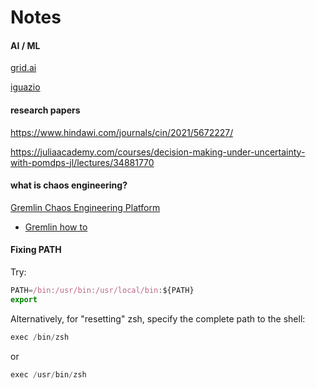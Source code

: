 # Notes

#### AI / ML







[grid.ai](https://www.grid.ai/)

[iguazio](https://www.iguazio.com/)


#### research papers
https://www.hindawi.com/journals/cin/2021/5672227/

https://juliaacademy.com/courses/decision-making-under-uncertainty-with-pomdps-jl/lectures/34881770


#### what is chaos engineering?
[Gremlin Chaos Engineering Platform](https://software.intel.com/content/www/us/en/develop/library.html?query=&currentPage=1&externalFilter=idzcustomtags:androidsoftwaredevelopment)

- [Gremlin how to](https://www.gremlin.com/get-started/?utm_source=google&utm_medium=cpc&utm_campaign=1467321064&utm_content=68011629258&utm_term=gremlin%20saas&gclid=CjwKCAjw2P-KBhByEiwADBYWCp23-4SvjD460S7Fqld8efmCuwzBzmFQrncUYE2VMKQcEvjhzM-2mhoCngIQAvD_BwE)






#### Fixing PATH

Try:

```javascript
PATH=/bin:/usr/bin:/usr/local/bin:${PATH}
export 
```
Alternatively, for "resetting" zsh, specify the complete path to the shell:

```javascript
exec /bin/zsh
```
or

```javascript
exec /usr/bin/zsh
```

